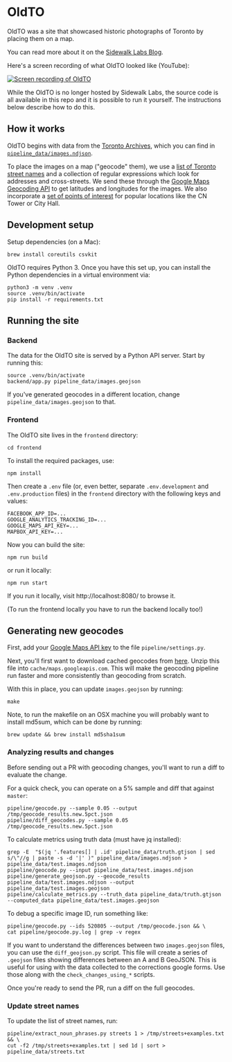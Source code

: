 # OldTO

OldTO was a site that showcased historic photographs of Toronto by placing them on a map.

You can read more about it on the [Sidewalk Labs Blog][blog].

Here's a screen recording of what OldTO looked like (YouTube):

[![Screen recording of OldTO](https://img.youtube.com/vi/krW-wl7gACA/0.jpg)][youtube]

While the OldTO is no longer hosted by Sidewalk Labs, the source code is all available in this
repo and it is possible to run it yourself. The instructions below describe how to do this.

## How it works

OldTO begins with data from the [Toronto Archives][1], which you can find
in [`pipeline_data/images.ndjson`](/pipeline_data/images.ndjson).

To place the images on a map ("geocode" them), we use a [list of Toronto
street names](/pipeline_data/streets.txt) and a collection of regular expressions
which look for addresses and cross-streets. We send these through the
[Google Maps Geocoding API][API] to get latitudes and longitudes for the
images. We also incorporate a [set of points of interest](/pipeline_data/toronto-pois.osm.csv)
for popular locations like the CN Tower or City Hall.

## Development setup

Setup dependencies (on a Mac):

    brew install coreutils csvkit

OldTO requires Python 3. Once you have this set up, you can install the
Python dependencies in a virtual environment via:

    python3 -m venv .venv
    source .venv/bin/activate
    pip install -r requirements.txt

## Running the site

### Backend

The data for the OldTO site is served by a Python API server.
Start by running this:

    source .venv/bin/activate
    backend/app.py pipeline_data/images.geojson

If you've generated geocodes in a different location, change `pipeline_data/images.geojson` to that.

### Frontend

The OldTO site lives in the `frontend` directory:

    cd frontend

To install the required packages, use:

    npm install

Then create a `.env` file (or, even better, separate `.env.development` and `.env.production` files) in the `frontend` directory with the following keys and values:

    FACEBOOK_APP_ID=...
    GOOGLE_ANALYTICS_TRACKING_ID=...
    GOOGLE_MAPS_API_KEY=...
    MAPBOX_API_KEY=...

Now you can build the site:

    npm run build

or run it locally:

    npm run start

If you run it locally, visit http://localhost:8080/ to browse it.

(To run the frontend locally you have to run the backend locally too!)

## Generating new geocodes

First, add your [Google Maps API key][api key] to the file `pipeline/settings.py`.

Next, you'll first want to download cached geocodes from [here][cached-geocodes].
Unzip this file into `cache/maps.googleapis.com`. This will make the geocoding
pipeline run faster and more consistently than geocoding from scratch.

With this in place, you can update `images.geojson` by running:

    make

Note, to run the makefile on an OSX machine you will probably want to install md5sum, which can be done by running:

    brew update && brew install md5sha1sum

### Analyzing results and changes

Before sending out a PR with geocoding changes, you'll want to run a diff to evaluate the change.

For a quick check, you can operate on a 5% sample and diff that against `master`:

    pipeline/geocode.py --sample 0.05 --output /tmp/geocode_results.new.5pct.json
    pipeline/diff_geocodes.py --sample 0.05 /tmp/geocode_results.new.5pct.json

To calculate metrics using truth data (must have jq installed):

    grep -E  "$(jq '.features[] | .id' pipeline_data/truth.gtjson | sed s/\"//g | paste -s -d '|' )" pipeline_data/images.ndjson > pipeline_data/test.images.ndjson
    pipeline/geocode.py --input pipeline_data/test.images.ndjson
    pipeline/generate_geojson.py --geocode_results pipeline_data/test.images.ndjson --output pipeline_data/test.images.geojson
    pipeline/calculate_metrics.py --truth_data pipeline_data/truth.gtjson --computed_data pipeline_data/test.images.geojson

To debug a specific image ID, run something like:

    pipeline/geocode.py --ids 520805 --output /tmp/geocode.json && \
    cat pipeline/geocode.py.log | grep -v regex

If you want to understand the differences between two `images.geojson` files, you can
use the `diff_geojson.py` script. This file will create a series of `.geojson` files
showing differences between an A and B GeoJSON. This is useful for using with the
data collected to the corrections google forms. Use those along with the
`check_changes_using_*` scripts.

Once you're ready to send the PR, run a diff on the full geocodes.

### Update street names

To update the list of street names, run:

    pipeline/extract_noun_phrases.py streets 1 > /tmp/streets+examples.txt && \
    cut -f2 /tmp/streets+examples.txt | sed 1d | sort > pipeline_data/streets.txt

[1]: https://www.toronto.ca/city-government/accountability-operations-customer-service/access-city-information-or-records/city-of-toronto-archives/
[m]: https://gencat.eloquent-systems.com/city-of-toronto-archives-m-public.html
[API]: https://developers.google.com/maps/documentation/geocoding/intro
[api key]: https://developers.google.com/maps/documentation/javascript/get-api-key
[image]: https://gencat.eloquent-systems.com/city-of-toronto-archives-m-permalink.html?key=571480
[file]: https://gencat.eloquent-systems.com/city-of-toronto-archives-m-permalink.html?key=348714
[GeoJSON]: http://geojson.org
[cached-geocodes]: https://drive.google.com/open?id=1F0J3RHUA1bVRJTJGlRKDuE_IVpb1BwQH
[about]: https://oldtoronto.sidewalklabs.com/about.html
[blog]: https://medium.com/sidewalk-talk/explore-toronto-through-historical-photos-one-block-at-a-time-2fbcd38b511a
[youtube]: https://www.youtube.com/watch?v=krW-wl7gACA
